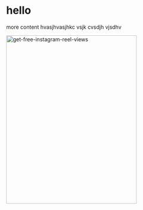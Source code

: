 # hello

more content hvasjhvasjhkc vsjk cvsdjh vjsdhv

<img width="350" height="450" alt="get-free-instagram-reel-views" src="https://github.com/user-attachments/assets/a6f3ab7a-c30b-46a0-b989-e2b02531ecf9" />
